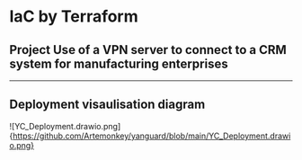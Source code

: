 # IaC by Terraform 
## Project Use of a VPN server to connect to a CRM system for manufacturing enterprises
---
## Deployment visaulisation diagram
![YC_Deployment.drawio.png]{https://github.com/Artemonkey/yanguard/blob/main/YC_Deployment.drawio.png}
